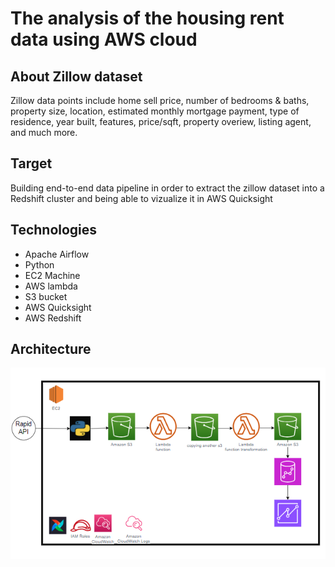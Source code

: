 # The analysis of the housing rent data using AWS cloud

## About Zillow dataset 

Zillow data points include home sell price, number of bedrooms & baths, property size, location, estimated monthly mortgage payment, type of residence, year built, features, price/sqft, property overiew, listing agent, and much more.

## Target 

Building end-to-end data pipeline in order to extract the zillow dataset into a Redshift cluster and being able to vizualize it in AWS Quicksight 

## Technologies

- Apache Airflow
- Python
- EC2 Machine
- AWS lambda
- S3 bucket
- AWS Quicksight
- AWS Redshift

## Architecture 

![Alt text](https://github.com/ayoubyoussoufi/aws-lambda-housing-data/blob/main/image.png)

